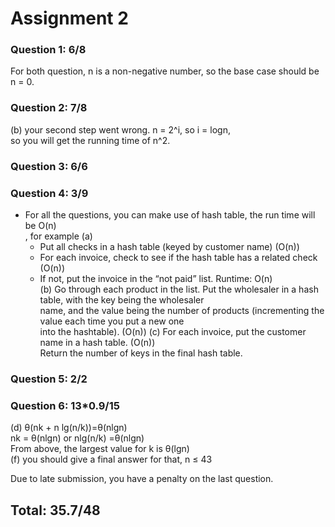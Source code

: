 Assignment 2
===
### Question 1: 6/8
For both question, n is a non-negative number, so the base case should be n = 0.
### Question 2: 7/8
(b) your second step went wrong. n = 2^i, so i = logn,<br>
so you will get the running time of n^2.
### Question 3: 6/6
### Question 4: 3/9
* For all the questions, you can make use of hash table, the run time will be O(n)<br>, for example (a)
  * Put all checks in a hash table (keyed by customer name) (O(n))<br>
  * For each invoice, check to see if the hash table has a related check (O(n)) <br>
  * If not, put the invoice in the “not paid” list. Runtime: O(n)<br>
(b) Go through each product in the list. Put the wholesaler in a hash table, with the key being the wholesaler<br>
name, and the value being the number of products (incrementing the value each time you put a new one<br>
into the hashtable). (O(n))
(c) For each invoice, put the customer name in a hash table. (O(n)) <br>
Return the number of keys in the final hash table.
### Question 5: 2/2
### Question 6: 13*0.9/15
(d) θ(nk + n lg(n/k))=θ(nlgn) <br>
nk = θ(nlgn) or nlg(n/k) =θ(nlgn) <br>
From above, the largest value for k is θ(lgn) <br>
(f) you should give a final answer for that, n ≤ 43 <br>

Due to late submission, you have a penalty on the last question.


Total: 35.7/48
---
